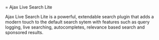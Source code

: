 = Ajax Live Search Lite 


Ajax Live Search Lite is a powerful, extendable search plugin that adds a modern touch to the default search sytem with features such as query logging, live searching, autocompletes, relevance based search and sponsored results.
